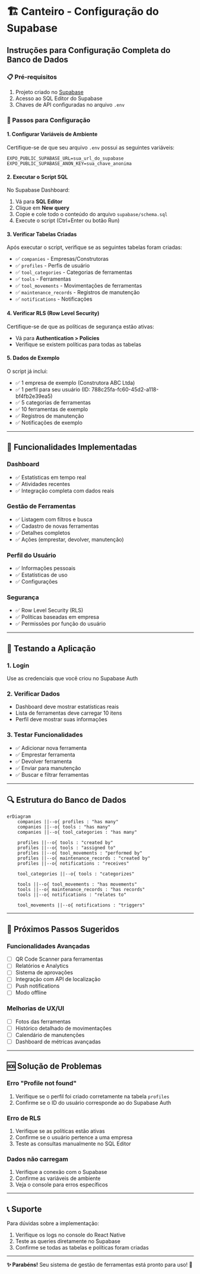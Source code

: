 # 🏗️ Canteiro - Configuração do Supabase

## Instruções para Configuração Completa do Banco de Dados

### 📋 Pré-requisitos

1. Projeto criado no [Supabase](https://supabase.com)
2. Acesso ao SQL Editor do Supabase
3. Chaves de API configuradas no arquivo `.env`

### 🚀 Passos para Configuração

#### 1. **Configurar Variáveis de Ambiente**
Certifique-se de que seu arquivo `.env` possui as seguintes variáveis:

```env
EXPO_PUBLIC_SUPABASE_URL=sua_url_do_supabase
EXPO_PUBLIC_SUPABASE_ANON_KEY=sua_chave_anonima
```

#### 2. **Executar o Script SQL**
No Supabase Dashboard:
1. Vá para **SQL Editor**
2. Clique em **New query**
3. Copie e cole todo o conteúdo do arquivo `supabase/schema.sql`
4. Execute o script (Ctrl+Enter ou botão Run)

#### 3. **Verificar Tabelas Criadas**
Após executar o script, verifique se as seguintes tabelas foram criadas:
- ✅ `companies` - Empresas/Construtoras
- ✅ `profiles` - Perfis de usuário
- ✅ `tool_categories` - Categorias de ferramentas  
- ✅ `tools` - Ferramentas
- ✅ `tool_movements` - Movimentações de ferramentas
- ✅ `maintenance_records` - Registros de manutenção
- ✅ `notifications` - Notificações

#### 4. **Verificar RLS (Row Level Security)**
Certifique-se de que as políticas de segurança estão ativas:
- Vá para **Authentication > Policies**
- Verifique se existem políticas para todas as tabelas

#### 5. **Dados de Exemplo**
O script já inclui:
- ✅ 1 empresa de exemplo (Construtora ABC Ltda)
- ✅ 1 perfil para seu usuário (ID: 788c25fa-fc60-45d2-a118-bf4fb2e39ea5)
- ✅ 5 categorias de ferramentas
- ✅ 10 ferramentas de exemplo
- ✅ Registros de manutenção
- ✅ Notificações de exemplo

---

## 🔧 Funcionalidades Implementadas

### Dashboard
- ✅ Estatísticas em tempo real
- ✅ Atividades recentes
- ✅ Integração completa com dados reais

### Gestão de Ferramentas
- ✅ Listagem com filtros e busca
- ✅ Cadastro de novas ferramentas
- ✅ Detalhes completos
- ✅ Ações (emprestar, devolver, manutenção)

### Perfil do Usuário
- ✅ Informações pessoais
- ✅ Estatísticas de uso
- ✅ Configurações

### Segurança
- ✅ Row Level Security (RLS)
- ✅ Políticas baseadas em empresa
- ✅ Permissões por função do usuário

---

## 📱 Testando a Aplicação

### 1. **Login**
Use as credenciais que você criou no Supabase Auth

### 2. **Verificar Dados**
- Dashboard deve mostrar estatísticas reais
- Lista de ferramentas deve carregar 10 itens
- Perfil deve mostrar suas informações

### 3. **Testar Funcionalidades**
- ✅ Adicionar nova ferramenta
- ✅ Emprestar ferramenta
- ✅ Devolver ferramenta
- ✅ Enviar para manutenção
- ✅ Buscar e filtrar ferramentas

---

## 🔍 Estrutura do Banco de Dados

```mermaid
erDiagram
    companies ||--o{ profiles : "has many"
    companies ||--o{ tools : "has many"
    companies ||--o{ tool_categories : "has many"
    
    profiles ||--o{ tools : "created by"
    profiles ||--o{ tools : "assigned to"
    profiles ||--o{ tool_movements : "performed by"
    profiles ||--o{ maintenance_records : "created by"
    profiles ||--o{ notifications : "receives"
    
    tool_categories ||--o{ tools : "categorizes"
    
    tools ||--o{ tool_movements : "has movements"
    tools ||--o{ maintenance_records : "has records"
    tools ||--o{ notifications : "relates to"
    
    tool_movements ||--o{ notifications : "triggers"
```

---

## 🎯 Próximos Passos Sugeridos

### Funcionalidades Avançadas
- [ ] QR Code Scanner para ferramentas
- [ ] Relatórios e Analytics
- [ ] Sistema de aprovações
- [ ] Integração com API de localização
- [ ] Push notifications
- [ ] Modo offline

### Melhorias de UX/UI
- [ ] Fotos das ferramentas
- [ ] Histórico detalhado de movimentações
- [ ] Calendário de manutenções
- [ ] Dashboard de métricas avançadas

---

## 🆘 Solução de Problemas

### Erro "Profile not found"
1. Verifique se o perfil foi criado corretamente na tabela `profiles`
2. Confirme se o ID do usuário corresponde ao do Supabase Auth

### Erro de RLS
1. Verifique se as políticas estão ativas
2. Confirme se o usuário pertence a uma empresa
3. Teste as consultas manualmente no SQL Editor

### Dados não carregam
1. Verifique a conexão com o Supabase
2. Confirme as variáveis de ambiente
3. Veja o console para erros específicos

---

## 📞 Suporte

Para dúvidas sobre a implementação:
1. Verifique os logs no console do React Native
2. Teste as queries diretamente no Supabase
3. Confirme se todas as tabelas e políticas foram criadas

---

**✨ Parabéns!** Seu sistema de gestão de ferramentas está pronto para uso! 🚀 